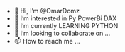 - 👋 Hi, I’m @OmarDomz
- 👀 I’m interested in Py PowerBi DAX 
- 🌱 I’m currently LEARNING PYTHON 
- 💞️ I’m looking to collaborate on ...
- 📫 How to reach me ...

<!---
OmarDomz/OmarDomz is a ✨ special ✨ repository because its `README.md` (this file) appears on your GitHub profile.
You can click the Preview link to take a look at your changes.
--->
